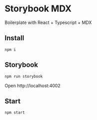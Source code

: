 # Storybook MDX

Boilerplate with React + Typescript + MDX

## Install

```
npm i
```

## Storybook

```
npm run storybook
```

Open http://localhost:4002


## Start

```
npm start
```